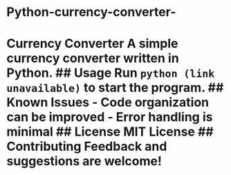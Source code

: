 # Python-currency-converter-
# Currency Converter A simple currency converter written in Python.  ## Usage Run `python (link unavailable)` to start the program.  ## Known Issues - Code organization can be improved - Error handling is minimal  ## License MIT License  ## Contributing Feedback and suggestions are welcome!
